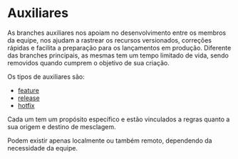 # Auxiliares

As branches auxiliares nos apoiam no desenvolvimento entre os membros da equipe, nos ajudam a rastrear os recursos versionados, correções rápidas e facilita a preparação para os lançamentos em produção. Diferente das branches principais, as mesmas tem um tempo limitado de vida, sendo removidos quando cumprem o objetivo de sua criação.

Os tipos de auxiliares são:

- [feature](feature.md)
- [release](release.md)
- [hotfix](hotfix.md)

Cada um tem um propósito específico e estão vinculados a regras quanto a sua origem e destino de mesclagem.

Podem existir apenas localmente ou também remoto, dependendo da necessidade da equipe. 
